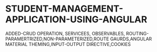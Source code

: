 # STUDENT-MANAGEMENT-APPLICATION-USING-ANGULAR
ADDED-CRUD OPERATION, SERVICEES, OBSERVABLES, ROUTING-PARAMERTRIZED,NON-PARAMETERIZED,ROUTE GAURDS,ANGULAR MATERIAL THEMING,INPUT-OUTPUT DIRECTIVE,COOKIES 

